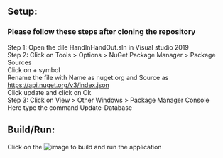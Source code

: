 ## Setup:

### Please follow these steps after cloning the repository

Step 1: Open the dile HandInHandOut.sln in Visual studio 2019 <br>
Step 2: Click on Tools > Options > NuGet Package Manager > Package Sources <br>
Click on + symbol <br>
Rename the file with Name as nuget.org and Source as https://api.nuget.org/v3/index.json <br>
Click update and click on Ok <br>
Step 3: Click on View > Other Windows > Package Manager Console <br>
Here type the command Update-Database <br>


## Build/Run:

Click on the ![image](https://user-images.githubusercontent.com/77645775/156847601-78543837-a61e-4731-9d8d-2e98e5b10ff1.png) to build and run the application
